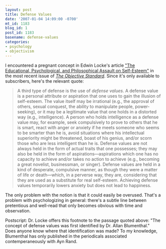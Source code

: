 ```yaml
---
layout: post
title: Defense Values
date: '2007-01-04 14:09:00 -0700'
mt_id: 1183
blog_id: 1
post_id: 1183
basename: defense-values
categories:
- psychology
- objectivism
---
```

<p>
I encountered a pregnant concept in Edwin Locke's article <a href="http://www.theobjectivestandard.com/issues/2006-winter/assault-on-self-esteem.asp">"The Educational, Psychological, and Philosophical Assault on Self-Esteem"</a> in the most recent issue of <a href="http://www.theobjectivestandard.com/"><cite>The Objective Standard</cite></a>. Since it's only available to subscribers, here's the relevant quote:
</p>
<blockquote>
A third type of defense is the use of <em>defense values</em>. A defense value is a personal attribute or aspiration that one uses to gain the illusion of self-esteem. The value itself may be irrational (e.g., the approval of others, sexual conquest, the ability to manipulate people, power-seeking), or it may be a legitimate value that one holds in a distorted way (e.g., intelligence). A person who holds intelligence as a defense value may, for example, seek compulsively to prove to others that he is smart, react with anger or anxiety if he meets someone who seems to be smarter than he is, avoid situations where his intellectual superiority might be threatened, boast of his genius, and/or scorn those who are less intelligent than he is. Defense values are not always held in the form of actual traits that one possesses; they may also be held in the form of aspirations—aspirations which one has no capacity to achieve and/or takes no action to achieve (e.g., becoming a great novelist, businessman, or singer). Defense values are held in a kind of desperate, compulsive manner, as though they were a matter of life or death&#x2014;which, in a perverse way, they are, considering that they are used as a substitute for real self-esteem. Achieving defense values temporarily lowers anxiety but does not lead to happiness.
</blockquote>
<p>
The only problem with the notion is that it could easily be overused. That's a problem with psychologizing in general: there's a subtle line between pretentious and well-read that only becomes obvious with time and observation.
</p>
<p>
Postscript: Dr. Locke offers this footnote to the passage quoted above: "The concept of defense values was first identified by Dr. Allan Blumenthal." Does anyone know where that identification was made? To my knowledge, Blumenthal has only published in the periodicals associated contemperaneously with Ayn Rand.
</p>
